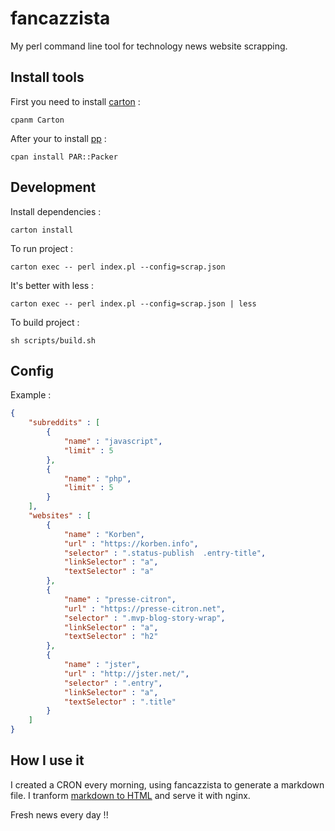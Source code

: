 # fancazzista

My perl command line tool for technology news website scrapping.

## Install tools

First you need to install [carton](https://metacpan.org/pod/Carton) : 

    cpanm Carton

After your to install [pp](https://metacpan.org/pod/pp) : 

    cpan install PAR::Packer

## Development

Install dependencies : 

    carton install

To run project : 

    carton exec -- perl index.pl --config=scrap.json

It's better with less : 

    carton exec -- perl index.pl --config=scrap.json | less

To build project : 

    sh scripts/build.sh

## Config

Example : 

~~~json
{
    "subreddits" : [
        {
            "name" : "javascript",
            "limit" : 5
        },
        {
            "name" : "php",
            "limit" : 5
        }
    ],
    "websites" : [
        {
            "name" : "Korben",
            "url" : "https://korben.info",
            "selector" : ".status-publish  .entry-title",
            "linkSelector" : "a",
            "textSelector" : "a"
        },
        {
            "name" : "presse-citron",
            "url" : "https://presse-citron.net",
            "selector" : ".mvp-blog-story-wrap",
            "linkSelector" : "a",
            "textSelector" : "h2"
        },
        {
            "name" : "jster",
            "url" : "http://jster.net/",
            "selector" : ".entry",
            "linkSelector" : "a",
            "textSelector" : ".title"
        }
    ]
}
~~~

## How I use it

I created a CRON every morning, using fancazzista to generate a markdown file.
I tranform [markdown to HTML](https://github.com/mixu/markdown-styles) and serve it with nginx.

Fresh news every day !!